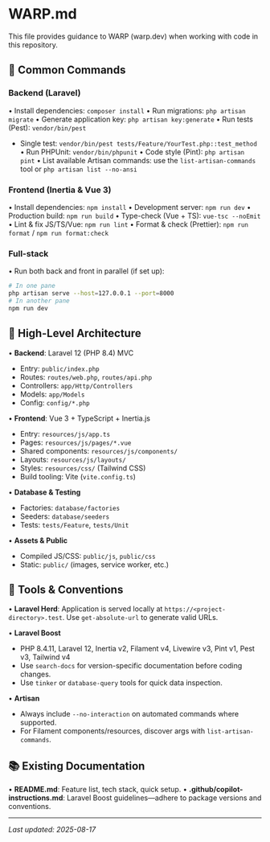 # WARP.md

This file provides guidance to WARP (warp.dev) when working with code in this repository.

## 🚀 Common Commands

### Backend (Laravel)
• Install dependencies: `composer install`
• Run migrations: `php artisan migrate`
• Generate application key: `php artisan key:generate`
• Run tests (Pest): `vendor/bin/pest`
  - Single test: `vendor/bin/pest tests/Feature/YourTest.php::test_method`
• Run PHPUnit: `vendor/bin/phpunit`
• Code style (Pint): `php artisan pint`
• List available Artisan commands: use the `list-artisan-commands` tool or `php artisan list --no-ansi`

### Frontend (Inertia & Vue 3)
• Install dependencies: `npm install`
• Development server: `npm run dev`
• Production build: `npm run build`
• Type-check (Vue + TS): `vue-tsc --noEmit`
• Lint & fix JS/TS/Vue: `npm run lint`
• Format & check (Prettier): `npm run format` / `npm run format:check`

### Full-stack
• Run both back and front in parallel (if set up):
```bash
# In one pane
php artisan serve --host=127.0.0.1 --port=8000
# In another pane
npm run dev
```

## 📐 High-Level Architecture

• **Backend**: Laravel 12 (PHP 8.4) MVC
  - Entry: `public/index.php`
  - Routes: `routes/web.php`, `routes/api.php`
  - Controllers: `app/Http/Controllers`
  - Models: `app/Models`
  - Config: `config/*.php`

• **Frontend**: Vue 3 + TypeScript + Inertia.js
  - Entry: `resources/js/app.ts`
  - Pages: `resources/js/pages/*.vue`
  - Shared components: `resources/js/components/`
  - Layouts: `resources/js/layouts/`
  - Styles: `resources/css/` (Tailwind CSS)
  - Build tooling: Vite (`vite.config.ts`)

• **Database & Testing**
  - Factories: `database/factories`
  - Seeders: `database/seeders`
  - Tests: `tests/Feature`, `tests/Unit`

• **Assets & Public**
  - Compiled JS/CSS: `public/js`, `public/css`
  - Static: `public/` (images, service worker, etc.)

## 🔧 Tools & Conventions

• **Laravel Herd**: Application is served locally at `https://<project-directory>.test`. Use `get-absolute-url` to generate valid URLs.

• **Laravel Boost**
  - PHP 8.4.11, Laravel 12, Inertia v2, Filament v4, Livewire v3, Pint v1, Pest v3, Tailwind v4
  - Use `search-docs` for version-specific documentation before coding changes.
  - Use `tinker` or `database-query` tools for quick data inspection.

• **Artisan**
  - Always include `--no-interaction` on automated commands where supported.
  - For Filament components/resources, discover args with `list-artisan-commands`.

## 📚 Existing Documentation

• **README.md**: Feature list, tech stack, quick setup.
• **.github/copilot-instructions.md**: Laravel Boost guidelines—adhere to package versions and conventions.


---
*Last updated: 2025-08-17*

